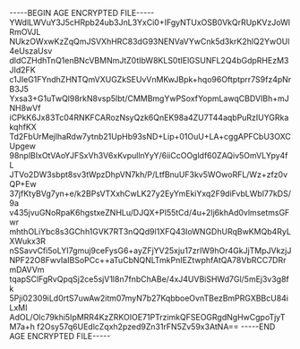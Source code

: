-----BEGIN AGE ENCRYPTED FILE-----
YWdlLWVuY3J5cHRpb24ub3JnL3YxCi0+IFgyNTUxOSB0VkQrRUpKVzJoWlRmOVJL
NUkzOWxwKzZqQmJSVXhHRC83dG93NENVaVYwCnk5d3krK2hlQ2YwOUl4eUszaUsv
dldCZHdhTnQ1enBNcVBMNmJtZ0tIbW8KLS0tIElGSUNFL2Q4bGdpRHEzM3JId2FK
c1JIeG1FYndhZHNTQmVXUGZkSEUvVnMKwJBpk+hqo96Oftptprr7S9fz4pNrB3J5
Yxsa3+G1uTwQl98rkN8vsp5lbt/CMMBmgYwPSoxfYopmLawqCBDVIBh+mJNH8wVf
iCPkK6Jx83Tc04RNKFCARozNsyQzk6QnEK98a4ZU7T44aqbPuRzIUYGRkakqhfKX
Td2FbUrMejlhaRdw7ytnb21UpHb93sND+Lip+01OuU+LA+cggAPFCbU3OXCUpgew
98nplBIxOtVAoYJFSxVh3V6xKvpullnYyY/6iiCcOOgldf60ZAQiv5OmVLYpy4fL
JTVo2DW3sbpt8sv3tWpzDhpVN7kh/P/LtfBnuUF3kv5WOwoRFL/Wz+zfz0vQP+Ew
37jfKtyBVg7yn+e/k2BPsVTXxhCwLK27y2EyYmEkiYxq2F9diFvbLWbl77kDS/9a
v435jvuGNoRpaK6hgstxeZNHLu/DJQX+PI55tCd/4u+2lj6khAd0vlmsetmsGFwr
mhthOLiYbc8s3GChh1GVK7RT3nQQd9l1XFQ43IoWNGDhURqBwKMQb4RyLXWukx3R
nSSavvCfi5oLYI7gmuj9ceFysG6+ayZFjYV25xju17zrIW9hOr4GkJjTMpJVkzjJ
NPF22O8FwvIaIBSoPCc++aTuCbNQNLTmkPnIEZtwphfAtQA78VbRCC7DRrmDAVVm
tqapSClFgRvQpqSj2ce5sjV1l8n7fnbChABe/4xJ4UVBiSHWd7Gl/5mEj3v3g8fk
5Pji02309iLd0rtS7uwAw2itm07myN7b27KqbboeOvnTBezBmPRGXBBcU84iLxMI
AdOL/Olc79khi5IpMRR4KzZRKOIOE71PTrzimkQFSEOGRgdNgHwCgpoTjyTM7a+h
f2Osy57q6UEdlcZqxh2pzed9Zn31rFN5Zv59x3AtNA==
-----END AGE ENCRYPTED FILE-----
